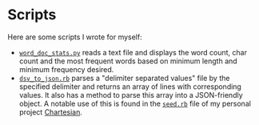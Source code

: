# Scripts

Here are some scripts I wrote for myself:
- [`word_doc_stats.py`](word_doc_stats.py) reads a text file and displays the word count, char count and the most frequent words based on minimum length and minimum frequency desired.
- [`dsv_to_json.rb`](dsv_to_json.rb) parses a "delimiter separated values" file by the specified delimiter and returns an array of lines with corresponding values. It also has a method to parse this array into a JSON-friendly object. A notable use of this is found in the [`seed.rb`](https://github.com/justinsuen/chartesian/blob/master/db/seeds.rb) file of my personal project [Chartesian](http://www.chartesian.com).
